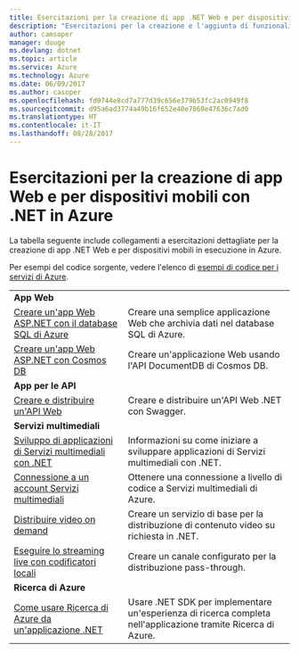 ```yaml
---
title: Esercitazioni per la creazione di app .NET Web e per dispositivi mobili in Azure
description: "Esercitazioni per la creazione e l'aggiunta di funzionalità alle app .NET Web e per dispositivi mobili tramite i servizi di Azure."
author: camsoper
manager: douge
ms.devlang: dotnet
ms.topic: article
ms.service: Azure
ms.technology: Azure
ms.date: 06/09/2017
ms.author: casoper
ms.openlocfilehash: fd0744e8cd7a777d39c656e379b53fc2ac0949f8
ms.sourcegitcommit: d95a6ad3774a49b16f652e40e7860e47636c7ad0
ms.translationtype: HT
ms.contentlocale: it-IT
ms.lasthandoff: 08/28/2017
---
```

# <a name="tutorials-for-building-web-and-mobile-apps-with-net-in-azure"></a>Esercitazioni per la creazione di app Web e per dispositivi mobili con .NET in Azure

La tabella seguente include collegamenti a esercitazioni dettagliate per la creazione di app .NET Web e per dispositivi mobili in esecuzione in Azure.

Per esempi del codice sorgente, vedere l'elenco di [esempi di codice per i servizi di Azure](https://azure.microsoft.com/resources/samples/?platform=dotnet).

| | |
|---|---|
| **App Web**||
| [Creare un'app Web ASP.NET con il database SQL di Azure][1] | Creare una semplice applicazione Web che archivia dati nel database SQL di Azure. | 
| [Creare un'app Web ASP.NET con Cosmos DB][2] | Creare un'applicazione Web usando l'API DocumentDB di Cosmos DB. | 
| **App per le API**||
| [Creare e distribuire un'API Web][3] | Creare e distribuire un'API Web .NET con Swagger. | 
| **Servizi multimediali** | |
| [Sviluppo di applicazioni di Servizi multimediali con .NET][6] | Informazioni su come iniziare a sviluppare applicazioni di Servizi multimediali con .NET. |
| [Connessione a un account Servizi multimediali][7] | Ottenere una connessione a livello di codice a Servizi multimediali di Azure. |
| [Distribuire video on demand][4] | Creare un servizio di base per la distribuzione di contenuto video su richiesta in .NET. | 
| [Eseguire lo streaming live con codificatori locali ][8] | Creare un canale configurato per la distribuzione pass-through. |
| **Ricerca di Azure**||
| [Come usare Ricerca di Azure da un'applicazione .NET][5] | Usare .NET SDK per implementare un'esperienza di ricerca completa nell'applicazione tramite Ricerca di Azure. | 



[1]: /azure/app-service-web/app-service-web-tutorial-dotnet-sqldatabase
[2]: /azure/documentdb/documentdb-dotnet-application
[3]: /azure/app-service-api/app-service-api-dotnet-get-started
[4]: /azure/media-services/media-services-dotnet-get-started
[5]: /azure/search/search-howto-dotnet-sdk
[6]: /azure/media-services/media-services-dotnet-how-to-use
[7]: /azure/media-services/media-services-dotnet-connect-programmatically
[8]: /azure/media-services/media-services-dotnet-live-encode-with-onpremises-encoders